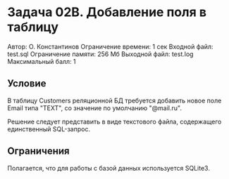 # Задача 02B. Добавление поля в таблицу

Автор: О. Константинов Ограничение времени: 1 сек
Входной файл: test.sql Ограничение памяти: 256 Мб
Выходной файл: test.log
Максимальный балл: 1

## Условие

В таблицу Customers реляционной БД требуется добавить новое поле Email типа "TEXT", со значение по умолчанию "@mail.ru".

Решение следует представить в виде текстового файла, содержащего единственный SQL-запрос.

## Ограничения

Полагается, что для работы с базой данных используется SQLite3.
